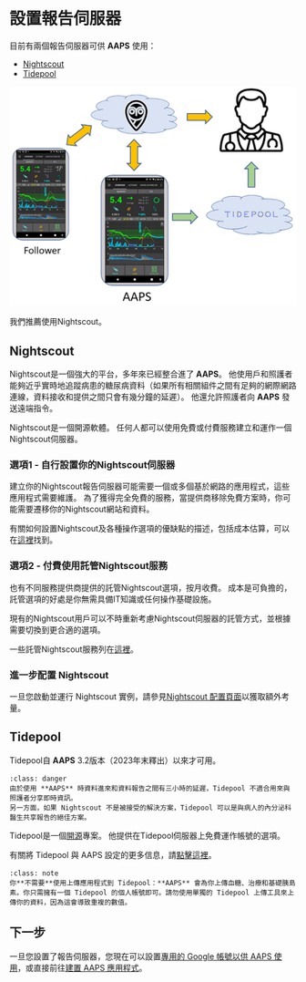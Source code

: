 # 設置報告伺服器

目前有兩個報告伺服器可供 **AAPS** 使用：

- [Nightscout](https://nightscout.github.io/)
- [Tidepool](https://www.tidepool.org/)

![報告伺服器](../images/Building-the-App/ReportingServer.png)

我們推薦使用Nightscout。

## Nightscout

Nightscout是一個強大的平台，多年來已經整合進了 **AAPS**。 他使用戶和照護者能夠近乎實時地追蹤病患的糖尿病資料（如果所有相關組件之間有足夠的網際網路連線，資料接收和提供之間只會有幾分鐘的延遲）。 他還允許照護者向 **AAPS** 發送遠端指令。

Nightscout是一個開源軟體。 任何人都可以使用免費或付費服務建立和運作一個Nightscout伺服器。

### 選項1 - 自行設置你的Nightscout伺服器

建立你的Nightscout報告伺服器可能需要一個或多個基於網路的應用程式，這些應用程式需要維護。 為了獲得完全免費的服務，當提供商移除免費方案時，你可能需要遷移你的Nightscout網站和資料。

有關如何設置Nightscout及各種操作選項的優缺點的描述，包括成本估算，可以在[這裡](https://nightscout.github.io/nightscout/new_user/#free-diy)找到。

### 選項2 - 付費使用託管Nightscout服務

也有不同服務提供商提供的託管Nightscout選項，按月收費。 成本是可負擔的，託管選項的好處是你無需具備IT知識或任何操作基礎設施。

現有的Nightscout用戶可以不時重新考慮Nightscout伺服器的託管方式，並根據需要切換到更合適的選項。

一些託管Nightscout服務列在[這裡](https://nightscout.github.io/nightscout/new_user/#vendors-comparison-table)。

### 進一步配置 Nightscout

一旦您啟動並運行 Nightscout 實例，請參見[Nightscout 配置頁面](../SettingUpAaps/Nightscout.md)以獲取額外考量。

## Tidepool

Tidepool自 **AAPS** 3.2版本（2023年末釋出）以來才可用。

```{admonition} Tidepool with **AAPS** is only for reporting
:class: danger  
由於使用 **AAPS** 時資料進來和資料報告之間有三小時的延遲，Tidepool 不適合用來與照護者分享即時資訊。
另一方面，如果 Nightscout 不是被接受的解決方案，Tidepool 可以是與病人的內分泌科醫生共享報告的絕佳方案。
```

Tidepool是一個[開源](https://github.com/tidepool-org)專案。 他提供在Tidepool伺服器上免費運作帳號的選項。

有關將 Tidepool 與 AAPS 設定的更多信息，請[點擊這裡](../SettingUpAaps/Tidepool.md)。

```{admonition} **AAPS** has a the uploader for Tidepool integrated
:class: note
你**不需要**使用上傳應用程式到 Tidepool：**AAPS** 會為你上傳血糖、治療和基礎胰島素。你只需擁有一個 Tidepool 的個人帳號即可。請勿使用單獨的 Tidepool 上傳工具來上傳你的資料，因為這會導致重複的數值。
```

## 下一步

一旦您設置了報告伺服器，您現在可以設置[專用的 Google 帳號以供 AAPS 使用](../SettingUpAaps/DedicatedGoogleAccountForAaps.md)，或直接前往[建置 AAPS 應用程式](../SettingUpAaps/BuildingAaps.md)。
